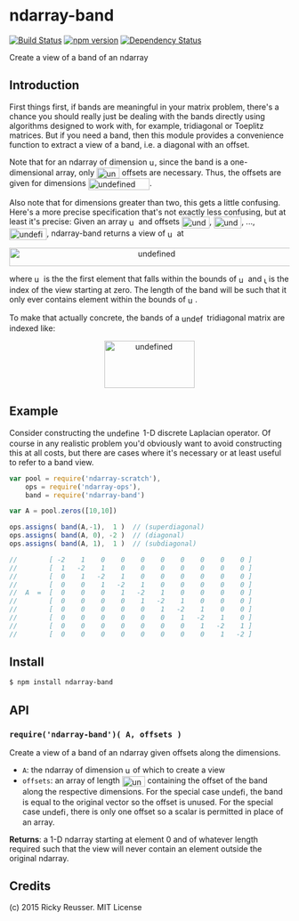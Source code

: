 # ndarray-band

[![Build Status](https://travis-ci.org/scijs/ndarray-band.svg)](https://travis-ci.org/scijs/ndarray-band) [![npm version](https://badge.fury.io/js/ndarray-band.svg)](http://badge.fury.io/js/ndarray-band) [![Dependency Status](https://david-dm.org/scijs/ndarray-band.svg)](https://david-dm.org/scijs/ndarray-band)

Create a view of a band of an ndarray


## Introduction

First things first, if bands are meaningful in your matrix problem, there's a chance you should really just be dealing with the bands directly using algorithms designed to work with, for example, tridiagonal or Toeplitz matrices. But if you need a band, then this module provides a convenience function to extract a view of a band, i.e. a diagonal with an offset.

Note that for an ndarray of dimension <img alt="undefined" valign="middle" width="9.600000000000001" height="17.6" src="https://rawgit.com/scijs/ndarray-band/master/docs/images/d-9f054caaf1.svg">, since the band is a one-dimensional array, only <img alt="undefined" valign="middle" width="41.6" height="19.200000000000003" src="https://rawgit.com/scijs/ndarray-band/master/docs/images/d-1-bca766ea03.svg"> offsets are necessary. Thus, the offsets are given for dimensions <img alt="undefined" valign="middle" width="110.4" height="20.8" src="https://rawgit.com/scijs/ndarray-band/master/docs/images/1-2-ldots-d-1-dbc79ca770.svg">.

Also note that for dimensions greater than two, this gets a little confusing. Here's a more precise specification that's not exactly less confusing, but at least it's precise: Given an array <img alt="undefined" valign="middle" width="12.8" height="17.6" src="https://rawgit.com/scijs/ndarray-band/master/docs/images/a-0261024718.svg"> and offsets <img alt="undefined" valign="middle" width="49.6" height="20.8" src="https://rawgit.com/scijs/ndarray-band/master/docs/images/mathrmoffset_1-b52ff5101d.svg">, <img alt="undefined" valign="middle" width="49.6" height="20.8" src="https://rawgit.com/scijs/ndarray-band/master/docs/images/mathrmoffset_2-c05c6f4a0e.svg">, ..., <img alt="undefined" valign="middle" width="67.2" height="20.8" src="https://rawgit.com/scijs/ndarray-band/master/docs/images/mathrmoffset_d-1-280b776e40.svg">, ndarray-band returns a view of <img alt="undefined" valign="middle" width="12.8" height="17.6" src="https://rawgit.com/scijs/ndarray-band/master/docs/images/a-0261024718.svg"> at 

<p align="center"><img alt="undefined" valign="middle" width="513.6" height="33.6" src="https://rawgit.com/scijs/ndarray-band/master/docs/images/amathrmoffset_1-i_1-i-mathrmoffset_2-i_1-i-ld-f1ddfa39c6.svg"></p>

 where <img alt="undefined" valign="middle" width="12.8" height="19.200000000000003" src="https://rawgit.com/scijs/ndarray-band/master/docs/images/i_1-b3b94cea6b.svg"> is the the first element that falls within the bounds of <img alt="undefined" valign="middle" width="12.8" height="17.6" src="https://rawgit.com/scijs/ndarray-band/master/docs/images/a-0261024718.svg"> and <img alt="undefined" valign="middle" width="4.800000000000001" height="16" src="https://rawgit.com/scijs/ndarray-band/master/docs/images/i-7cfb28f31d.svg"> is the index of the view starting at zero. The length of the band will be such that it only ever contains element within the bounds of <img alt="undefined" valign="middle" width="12.8" height="17.6" src="https://rawgit.com/scijs/ndarray-band/master/docs/images/a-0261024718.svg">.

To make that actually concrete, the bands of a <img alt="undefined" valign="middle" width="41.6" height="17.6" src="https://rawgit.com/scijs/ndarray-band/master/docs/images/3-times-4-6045f82e09.svg"> tridiagonal matrix are indexed like:



<p align="center"><img alt="undefined" valign="middle" width="161.60000000000002" height="84.80000000000001" src="https://rawgit.com/scijs/ndarray-band/master/docs/images/left-beginarraycccc-c_0-d_0-e_0-f_0-b_0-c_1-d-18ad5c0160.svg"></p>



## Example

Consider constructing the <img alt="undefined" valign="middle" width="60.800000000000004" height="17.6" src="https://rawgit.com/scijs/ndarray-band/master/docs/images/10-times-10-501f0916ae.svg"> 1-D discrete Laplacian operator. Of course in any realistic problem you'd obviously want to avoid constructing this at all costs, but there are cases where it's necessary or at least useful to refer to a band view.

```javascript
var pool = require('ndarray-scratch'),
    ops = require('ndarray-ops'),
    band = require('ndarray-band')

var A = pool.zeros([10,10])

ops.assigns( band(A,-1),  1 )  // (superdiagonal)
ops.assigns( band(A, 0), -2 )  // (diagonal)
ops.assigns( band(A, 1),  1 )  // (subdiagonal)

//        [ -2    1    0    0    0    0    0    0    0    0 ]
//        [  1   -2    1    0    0    0    0    0    0    0 ]
//        [  0    1   -2    1    0    0    0    0    0    0 ]
//        [  0    0    1   -2    1    0    0    0    0    0 ]
//  A  =  [  0    0    0    1   -2    1    0    0    0    0 ]
//        [  0    0    0    0    1   -2    1    0    0    0 ]
//        [  0    0    0    0    0    1   -2    1    0    0 ]
//        [  0    0    0    0    0    0    1   -2    1    0 ]
//        [  0    0    0    0    0    0    0    1   -2    1 ]
//        [  0    0    0    0    0    0    0    0    1   -2 ]
```


## Install

```sh
$ npm install ndarray-band
```


## API

### `require('ndarray-band')( A, offsets )`
Create a view of a band of an ndarray given offsets along the dimensions.

* `A`: the ndarray of dimension <img alt="undefined" valign="middle" width="9.600000000000001" height="17.6" src="https://rawgit.com/scijs/ndarray-band/master/docs/images/d-9f054caaf1.svg"> of which to create a view
* `offsets`: an array of length <img alt="undefined" valign="middle" width="41.6" height="19.200000000000003" src="https://rawgit.com/scijs/ndarray-band/master/docs/images/d-1-bca766ea03.svg"> containing the offset of the band along the respective dimensions. For the special case <img alt="undefined" valign="middle" width="43.2" height="17.6" src="https://rawgit.com/scijs/ndarray-band/master/docs/images/d-1-e416488b55.svg">, the band is equal to the original vector so the offset is unused. For the special case <img alt="undefined" valign="middle" width="43.2" height="17.6" src="https://rawgit.com/scijs/ndarray-band/master/docs/images/d-2-a914c39653.svg">, there is only one offset so a scalar is permitted in place of an array.

**Returns**: a 1-D ndarray starting at element 0 and of whatever length required such that the view will never contain an element outside the original ndarray.


## Credits

(c) 2015 Ricky Reusser. MIT License